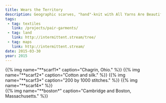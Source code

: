 ```yaml
---
title: Wears the Territory
description: Geographic scarves, "hand"-knit with All Yarns Are Beautiful.
tags:
 - tag: textiles
   link: /projects/pair-garments/
 - tag: land
   link: http://intermittent.stream/tree/
 - tag: maps
   link: http://intermittent.stream/
date: 2015-03-30
year: 2015
---
```



<div class="gallery">
{{% img name="**scarf1*" caption="Chagrin, Ohio." %}}
{{% img name="**scarf2*" caption="Cotton and silk." %}}
{{% img name="**scarf3*" caption="200 by 1000 stitches." %}}
{{% img name="**scarf4*" %}}
</div>

<div class="gallery">
{{% img name="**boston*" caption="Cambridge and Boston, Massachusetts." %}}
</div>